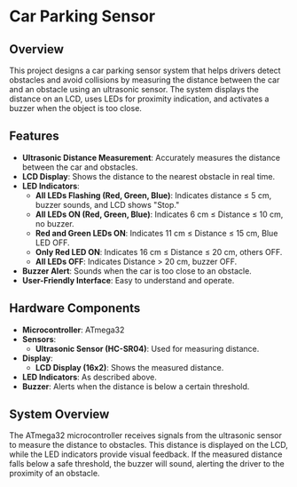 # Car Parking Sensor

## Overview
This project designs a car parking sensor system that helps drivers detect obstacles and avoid collisions by measuring the distance between the car and an obstacle using an ultrasonic sensor. The system displays the distance on an LCD, uses LEDs for proximity indication, and activates a buzzer when the object is too close.

## Features
- **Ultrasonic Distance Measurement**: Accurately measures the distance between the car and obstacles.
- **LCD Display**: Shows the distance to the nearest obstacle in real time.
- **LED Indicators**:
  - **All LEDs Flashing (Red, Green, Blue)**: Indicates distance ≤ 5 cm, buzzer sounds, and LCD shows "Stop."
  - **All LEDs ON (Red, Green, Blue)**: Indicates 6 cm ≤ Distance ≤ 10 cm, no buzzer.
  - **Red and Green LEDs ON**: Indicates 11 cm ≤ Distance ≤ 15 cm, Blue LED OFF.
  - **Only Red LED ON**: Indicates 16 cm ≤ Distance ≤ 20 cm, others OFF.
  - **All LEDs OFF**: Indicates Distance > 20 cm, buzzer OFF.
- **Buzzer Alert**: Sounds when the car is too close to an obstacle.
- **User-Friendly Interface**: Easy to understand and operate.

## Hardware Components
- **Microcontroller**: ATmega32
- **Sensors**:
  - **Ultrasonic Sensor (HC-SR04)**: Used for measuring distance.
- **Display**:
  - **LCD Display (16x2)**: Shows the measured distance.
- **LED Indicators**: As described above.
- **Buzzer**: Alerts when the distance is below a certain threshold.

## System Overview
The ATmega32 microcontroller receives signals from the ultrasonic sensor to measure the distance to obstacles. This distance is displayed on the LCD, while the LED indicators provide visual feedback. If the measured distance falls below a safe threshold, the buzzer will sound, alerting the driver to the proximity of an obstacle.
